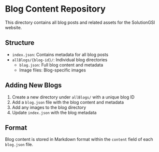 # Blog Content Repository

This directory contains all blog posts and related assets for the SolutionGSI website.

## Structure

- `index.json`: Contains metadata for all blog posts
- `allBlogs/{blog-id}/`: Individual blog directories
  - `blog.json`: Full blog content and metadata
  - Image files: Blog-specific images

## Adding New Blogs

1. Create a new directory under `allBlogs/` with a unique blog ID
2. Add a `blog.json` file with the blog content and metadata
3. Add any images to the blog directory
4. Update `index.json` with the blog metadata

## Format

Blog content is stored in Markdown format within the `content` field of each `blog.json` file.

